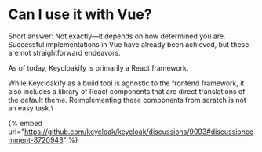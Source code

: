 # Can I use it with Vue?

Short answer: Not exactly—it depends on how determined you are. Successful implementations in Vue have already been achieved, but these are not straightforward endeavors.

As of today, Keycloakify is primarily a React framework.&#x20;

While Keycloakify as a build tool is agnostic to the frontend framework, it also includes a library of React components that are direct translations of the default theme. Reimplementing these components from scratch is not an easy task.\


{% embed url="https://github.com/keycloak/keycloak/discussions/9093#discussioncomment-8720943" %}
